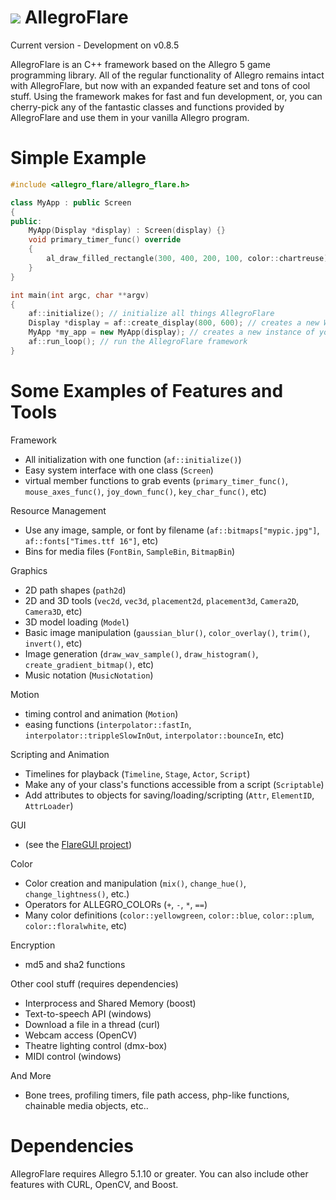 ![](http://zeoxdesign.com/images/allegro_flare_logo-04.png) AllegroFlare
=============

Current version - Development on v0.8.5


AllegroFlare is an C++ framework based on the Allegro 5 game programming library.  All of the regular functionality of Allegro remains intact with AllegroFlare, but now with an expanded feature set and tons of cool stuff.  Using the framework makes for fast and fun development, or, you can cherry-pick any of the fantastic classes and functions provided by AllegroFlare and use them in your vanilla Allegro program.

Simple Example
============

```cpp
#include <allegro_flare/allegro_flare.h>

class MyApp : public Screen
{
public:
    MyApp(Display *display) : Screen(display) {}
    void primary_timer_func() override
    {
        al_draw_filled_rectangle(300, 400, 200, 100, color::chartreuse);
    }
}

int main(int argc, char **argv)
{
    af::initialize(); // initialize all things AllegroFlare
    Display *display = af::create_display(800, 600); // creates a new Window
    MyApp *my_app = new MyApp(display); // creates a new instance of your app
    af::run_loop(); // run the AllegroFlare framework
}
```


Some Examples of Features and Tools
============

Framework
- All initialization with one function (`af::initialize()`)
- Easy system interface with one class (`Screen`)
- virtual member functions to grab events (`primary_timer_func()`, `mouse_axes_func()`, `joy_down_func()`, `key_char_func()`, etc)

Resource Management
- Use any image, sample, or font by filename (`af::bitmaps["mypic.jpg"]`, `af::fonts["Times.ttf 16"]`, etc)
- Bins for media files (`FontBin`, `SampleBin`, `BitmapBin`)

Graphics
- 2D path shapes (`path2d`)
- 2D and 3D tools (`vec2d`, `vec3d`, `placement2d`, `placement3d`, `Camera2D`, `Camera3D`, etc)
- 3D model loading (`Model`)
- Basic image manipulation (`gaussian_blur()`, `color_overlay()`, `trim()`, `invert()`, etc)
- Image generation (`draw_wav_sample()`, `draw_histogram()`, `create_gradient_bitmap()`, etc)
- Music notation (`MusicNotation`)

Motion
- timing control and animation (`Motion`)
- easing functions (`interpolator::fastIn`, `interpolator::trippleSlowInOut`, `interpolator::bounceIn`, etc)

Scripting and Animation
- Timelines for playback (`Timeline`, `Stage`, `Actor`, `Script`)
- Make any of your class's functions accessible from a script (`Scriptable`)
- Add attributes to objects for saving/loading/scripting (`Attr`, `ElementID`, `AttrLoader`)

GUI
- (see the [FlareGUI project](https://github.com/MarkOates/flare_gui))

Color
- Color creation and manipulation (`mix()`, `change_hue()`, `change_lightness()`, etc.)
- Operators for ALLEGRO_COLORs (`+`, `-`, `*`, `==`)
- Many color definitions (`color::yellowgreen`, `color::blue`, `color::plum`, `color::floralwhite`, etc)

Encryption
- md5 and sha2 functions

Other cool stuff (requires dependencies)
- Interprocess and Shared Memory (boost)
- Text-to-speech API (windows)
- Download a file in a thread (curl)
- Webcam access (OpenCV)
- Theatre lighting control (dmx-box)
- MIDI control (windows)

And More
- Bone trees, profiling timers, file path access, php-like functions, chainable media objects, etc..

Dependencies
============

AllegroFlare requires Allegro 5.1.10 or greater.  You can also include other features with CURL, OpenCV, and Boost.
